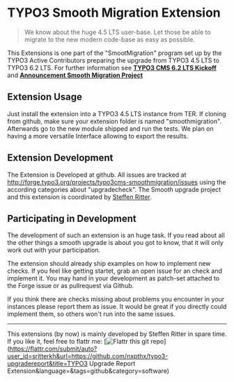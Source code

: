 # TYPO3 Smooth Migration Extension

> We know about the huge 4.5 LTS user-base. Let those be able to migrate to the new modern code-base as easy as possible.

This Extensions is one part of the "SmootMigration" program set up by the TYPO3 Active Contributors preparing the upgrade from TYPO3 4.5 LTS to TYPO3 6.2 LTS.
For further information see **[TYPO3 CMS 6.2 LTS Kickoff](http://typo3.org/news/article/typo3-cms-62-lts-kick-off/)** and **[Announcement Smooth Migration Project](http://forge.typo3.org/news/649)**

## Extension Usage

Just install the extension into a TYPO3 4.5 LTS instance from TER. If cloning from github, make sure your extension folder is named "smoothmigration".
Afterwards go to the new module shipped and run the tests. We plan on having a more versatile Interface allowing to export the results.

## Extension Development

The Extension is Developed at github. All issues are tracked at http://forge.typo3.org/projects/typo3cms-smoothmigration/issues using the according categories about "upgradecheck".
The Smooth upgrade project and this extension is coordinated by [Steffen Ritter](mailto:steffen.ritter@typo3.org).

## Participating in Development

The development of such an extension is an huge task. If you read about all the other things a smooth upgrade is about you got to know, that it will only work out with your participation.

The extension should already ship examples on how to implement new checks. If you feel like getting startet, grab an open issue for an check and implement it. You may hand in your development as patch-set attached to the Forge issue or as pullrequest via Github.

If you think there are checks missing about problems you encounter in your instances please report them as issue. It would be great if you directly could implement them, so others won't run into the same issues.

* * *

This extensions (by now) is mainly developed by Steffen Ritter in spare time. If you like it, feel free to flattr me: [![Flattr this git repo](http://api.flattr.com/button/flattr-badge-large.png)](https://flattr.com/submit/auto?user_id=sritterkh&url=https://github.com/nxpthx/typo3-upgradereport&title=TYPO3 Upgrade Report Extension&language=&tags=github&category=software)